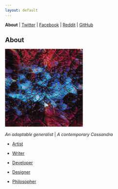 ```yaml
---
layout: default
---
```


**About** | [Twitter](https://twitter.com/wyrdcurt) | [Facebook](https://www.facebook.com/wyrdcurt) | [Reddit](https://www.reddit.com/user/Wyrdcurt) | [GitHub](https://github.com/CurtisASmith)

## About

![some trippy image](/assets/imgs/seed0068.png)

*An adaptable generalist* | *A contemporary Cassandra*

- [Artist](javascript:;)

- [Writer](https://drive.google.com/file/d/1dM0MQa5KBOBPEq5vEf10bKO4zV3xMZE1/view?usp=sharing)

- [Developer](https://github.com/CurtisASmith)

- [Designer](https://www.wyrdcurt.art)

- [Philosopher](javascript:;)
